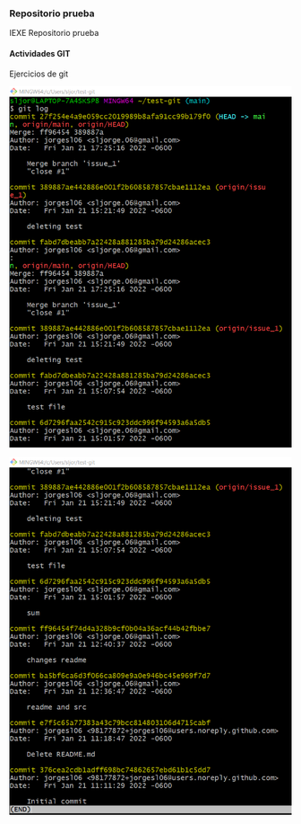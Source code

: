### Repositorio prueba

IEXE Repositorio prueba 

 #### Actividades GIT

Ejercicios de git

![](historia1.png)

![](historia2.png)
